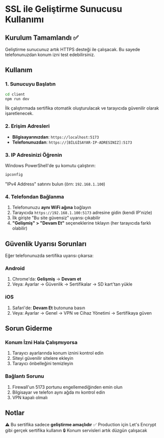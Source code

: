 # SSL ile Geliştirme Sunucusu Kullanımı

## Kurulum Tamamlandı ✅

Geliştirme sunucunuz artık HTTPS desteği ile çalışacak. Bu sayede telefonunuzdan konum izni test edebilirsiniz.

## Kullanım

### 1. Sunucuyu Başlatın

```bash
cd client
npm run dev
```

İlk çalıştırmada sertifika otomatik oluşturulacak ve tarayıcıda güvenilir olarak işaretlenecek.

### 2. Erişim Adresleri

- **Bilgisayarınızdan**: `https://localhost:5173`
- **Telefonunuzdan**: `https://[BİLGİSAYAR-IP-ADRESINIZ]:5173`

### 3. IP Adresinizi Öğrenin

Windows PowerShell'de şu komutu çalıştırın:

```powershell
ipconfig
```

"IPv4 Address" satırını bulun (örn: `192.168.1.100`)

### 4. Telefondan Bağlanma

1. Telefonunuzu **aynı WiFi ağına** bağlayın
2. Tarayıcıda `https://192.168.1.100:5173` adresine gidin (kendi IP'nizle)
3. İlk girişte "Bu site güvensiz" uyarısı çıkabilir
4. **"Gelişmiş" > "Devam Et"** seçeneklerine tıklayın (her tarayıcıda farklı olabilir)

## Güvenlik Uyarısı Sorunları

Eğer telefonunuzda sertifika uyarısı çıkarsa:

### Android
1. Chrome'da: **Gelişmiş** → **Devam et**
2. Veya: Ayarlar → Güvenlik → Sertifikalar → SD kart'tan yükle

### iOS  
1. Safari'de: **Devam Et** butonuna basın
2. Veya: Ayarlar → Genel → VPN ve Cihaz Yönetimi → Sertifikaya güven

## Sorun Giderme

### Konum İzni Hala Çalışmıyorsa

1. Tarayıcı ayarlarında konum iznini kontrol edin
2. Siteyi güvenilir sitelere ekleyin
3. Tarayıcı önbelleğini temizleyin

### Bağlantı Sorunu

1. Firewall'un 5173 portunu engellemediğinden emin olun
2. Bilgisayar ve telefon aynı ağda mı kontrol edin
3. VPN kapalı olmalı

## Notlar

⚠️ Bu sertifika sadece **geliştirme amaçlıdır**
✅ Production için Let's Encrypt gibi gerçek sertifika kullanın
🔒 Konum servisleri artık düzgün çalışacak

